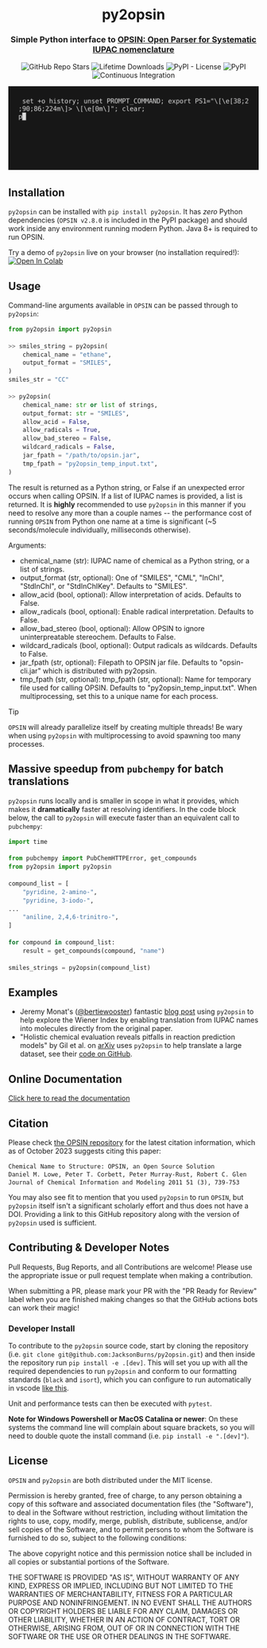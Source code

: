 <h1 align="center">py2opsin</h1> 
<h3 align="center">Simple Python interface to <a href="https://github.com/dan2097/opsin">OPSIN: Open Parser for Systematic IUPAC nomenclature</a></h3>

<p align="center">
  <img alt="GitHub Repo Stars" src="https://img.shields.io/github/stars/JacksonBurns/py2opsin?style=social">
  <img alt="Lifetime Downloads" src="https://static.pepy.tech/personalized-badge/py2opsin?period=total&units=none&left_color=grey&right_color=red&left_text=Lifetime%20Downloads">
  <img alt="PyPI - License" src="https://img.shields.io/github/license/JacksonBurns/py2opsin">
  <img alt="PyPI" src="https://img.shields.io/pypi/v/py2opsin">
  <img alt="Continuous Integration" src="https://github.com/JacksonBurns/py2opsin/actions/workflows/ci.yml/badge.svg?branch=main&event=schedule">
</p>

<p align="center">  
  <img alt="py2opsin demo" src="https://github.com/JacksonBurns/py2opsin/blob/main/py2opsin_demo.gif">
</p> 

## Installation
`py2opsin` can be installed with `pip install py2opsin`. It has _zero_ Python dependencies (`OPSIN v2.8.0` is included in the PyPI package) and should work inside any environment running modern Python. Java 8+ is required to run OPSIN.

Try a demo of `py2opsin` live on your browser (no installation required!): [![Open In Colab](https://colab.research.google.com/assets/colab-badge.svg)](https://colab.research.google.com/github/JacksonBurns/py2opsin/blob/main/examples/py2opsin_example.ipynb)

## Usage
Command-line arguments available in `OPSIN` can be passed through to `py2opsin`:

```python
from py2opsin import py2opsin

>> smiles_string = py2opsin(
    chemical_name = "ethane",
    output_format = "SMILES",
)
smiles_str = "CC"

>> py2opsin(
    chemical_name: str or list of strings,
    output_format: str = "SMILES",
    allow_acid = False,
    allow_radicals = True,
    allow_bad_stereo = False,
    wildcard_radicals = False,
    jar_fpath = "/path/to/opsin.jar",
    tmp_fpath = "py2opsin_temp_input.txt",
)
```

The result is returned as a Python string, or False if an unexpected error occurs when calling OPSIN. If a list of IUPAC names is provided, a list is returned. It is __highly__ recommended to use `py2opsin` in this manner if you need to resolve any more than a couple names -- the performance cost of running `OPSIN` from Python one name at a time is significant (~5 seconds/molecule individually, milliseconds otherwise).

Arguments:
 - chemical_name (str): IUPAC name of chemical as a Python string, or a list of strings.
 - output_format (str, optional): One of "SMILES", "CML", "InChI", "StdInChI", or "StdInChIKey". Defaults to "SMILES".
 - allow_acid (bool, optional): Allow interpretation of acids. Defaults to False.
 - allow_radicals (bool, optional): Enable radical interpretation. Defaults to False.
 - allow_bad_stereo (bool, optional): Allow OPSIN to ignore uninterpreatable stereochem. Defaults to False.
 - wildcard_radicals (bool, optional): Output radicals as wildcards. Defaults to False.
 - jar_fpath (str, optional): Filepath to OPSIN jar file. Defaults to "opsin-cli.jar" which is distributed with py2opsin.
 - tmp_fpath (str, optional): tmp_fpath (str, optional): Name for temporary file used for calling OPSIN. Defaults to "py2opsin_temp_input.txt". When multiprocessing, set this to a unique name for each process.

> [!TIP]
> `OPSIN` will already parallelize itself by creating multiple threads! Be wary when using `py2opsin` with multiprocessing to avoid spawning too many processes.

## Massive speedup from `pubchempy` for batch translations
`py2opsin` runs locally and is smaller in scope in what it provides, which makes it __dramatically__ faster at resolving identifiers. In the code block below, the call to `py2opsin` will execute faster than an equivalent call to `pubchempy`:
```python
import time

from pubchempy import PubChemHTTPError, get_compounds
from py2opsin import py2opsin

compound_list = [
    "pyridine, 2-amino-",
    "pyridine, 3-iodo-",
...
    "aniline, 2,4,6-trinitro-",
]

for compound in compound_list:
    result = get_compounds(compound, "name")

smiles_strings = py2opsin(compound_list)
```


## Examples
 - Jeremy Monat's ([@bertiewooster](https://github.com/bertiewooster)) fantastic [blog post](https://bertiewooster.github.io/2023/03/10/Revisiting-a-Classic-Cheminformatics-Paper-The-Wiener-Index.html) using `py2opsin` to help explore the Wiener Index by enabling translation from IUPAC names into molecules directly from the original paper.
 - "Holistic chemical evaluation reveals pitfalls in reaction prediction models" by Gil et al. on [arXiv](https://arxiv.org/abs/2312.09004) uses `py2opsin` to help translate a large dataset, see their [code on GitHub](https://github.com/schwallergroup/choriso/blob/baa87aeb61aab170f3100596c070fcc046291455/notebooks/07_dictionnary_creation.ipynb).

## Online Documentation
[Click here to read the documentation](https://JacksonBurns.github.io/py2opsin/)

## Citation
Please check [the OPSIN repository](https://github.com/dan2097/opsin#about-opsin) for the latest citation information, which as of October 2023 suggests citing this paper:
```
Chemical Name to Structure: OPSIN, an Open Source Solution
Daniel M. Lowe, Peter T. Corbett, Peter Murray-Rust, Robert C. Glen
Journal of Chemical Information and Modeling 2011 51 (3), 739-753
```

You may also see fit to mention that you used `py2opsin` to run `OPSIN`, but `py2opsin` itself isn't a significant scholarly effort and thus does not have a DOI.
Providing a link to this GitHub repository along with the version of `py2opsin` used is sufficient.

## Contributing & Developer Notes
Pull Requests, Bug Reports, and all Contributions are welcome! Please use the appropriate issue or pull request template when making a contribution.

When submitting a PR, please mark your PR with the "PR Ready for Review" label when you are finished making changes so that the GitHub actions bots can work their magic!

### Developer Install

To contribute to the `py2opsin` source code, start by cloning the repository (i.e. `git clone git@github.com:JacksonBurns/py2opsin.git`) and then inside the repository run `pip install -e .[dev]`. This will set you up with all the required dependencies to run `py2opsin` and conform to our formatting standards (`black` and `isort`), which you can configure to run automatically in vscode [like this](https://marcobelo.medium.com/setting-up-python-black-on-visual-studio-code-5318eba4cd00#:~:text=Go%20to%20settings%20in%20your,%E2%80%9D%20and%20select%20%E2%80%9Cblack%E2%80%9D.).

Unit and performance tests can then be executed with `pytest`.

__Note for Windows Powershell or MacOS Catalina or newer__: On these systems the command line will complain about square brackets, so you will need to double quote the install command (i.e. `pip install -e ".[dev]"`).

## License
`OPSIN` and `py2opsin` are both distributed under the MIT license.

Permission is hereby granted, free of charge, to any person obtaining a copy
of this software and associated documentation files (the "Software"), to deal
in the Software without restriction, including without limitation the rights
to use, copy, modify, merge, publish, distribute, sublicense, and/or sell
copies of the Software, and to permit persons to whom the Software is
furnished to do so, subject to the following conditions:

The above copyright notice and this permission notice shall be included in all
copies or substantial portions of the Software.

THE SOFTWARE IS PROVIDED "AS IS", WITHOUT WARRANTY OF ANY KIND, EXPRESS OR
IMPLIED, INCLUDING BUT NOT LIMITED TO THE WARRANTIES OF MERCHANTABILITY,
FITNESS FOR A PARTICULAR PURPOSE AND NONINFRINGEMENT. IN NO EVENT SHALL THE
AUTHORS OR COPYRIGHT HOLDERS BE LIABLE FOR ANY CLAIM, DAMAGES OR OTHER
LIABILITY, WHETHER IN AN ACTION OF CONTRACT, TORT OR OTHERWISE, ARISING FROM,
OUT OF OR IN CONNECTION WITH THE SOFTWARE OR THE USE OR OTHER DEALINGS IN THE
SOFTWARE.
